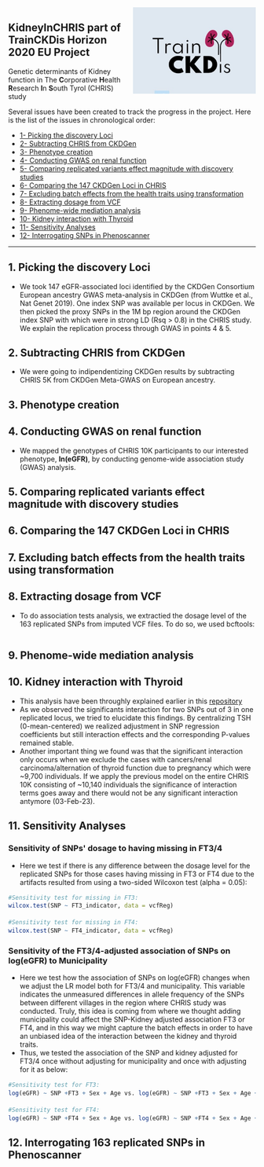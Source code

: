 <img src="https://github.com/DariushG3/kidneyInCHRIS/blob/main/Untitled.jpg" width=250 align="right">

## KidneyInCHRIS part of TrainCKDis Horizon 2020 EU Project
Genetic determinants of Kidney function in The **C**orporative **H**ealth **R**esearch **I**n **S**outh Tyrol (CHRIS) study

Several issues have been created to track the progress in the project. Here is the list of the issues in chronological order:

* [1- Picking the discovery Loci](#1-picking-the-discovery-loci)
* [2- Subtracting CHRIS from CKDGen](#2-subtracting-chris-from-ckdgen)
* [3- Phenotype creation](#3-phenotype-creation)
* [4- Conducting GWAS on renal function](#4-conducting-gwas-on-renal-function)
* [5- Comparing replicated variants effect magnitude with discovery studies](#)
* [6- Comparing the 147 CKDGen Loci in CHRIS](#)
* [7- Excluding batch effects from the health traits using transformation](#)
* [8- Extracting dosage from VCF](#8-extracting-dosage-from-vcf)
* [9- Phenome-wide mediation analysis](#9-phenome-wide-mediation-analysis)
* [10- Kidney interaction with Thyroid](#10-kidney-interaction-with-thyroid)
* [11- Sensitivity Analyses](#11-sensitivity-analyses)
* [12- Interrogating SNPs in Phenoscanner](#12-interrogating-snps-in-phenoscanner)
___________________________________________________________________________________________________________


## 1. Picking the discovery Loci
- We took 147 eGFR-associated loci identified by the CKDGen Consortium European ancestry GWAS meta-analysis in CKDGen (from Wuttke et al., Nat Genet 2019). One index SNP was available per locus in CKDGen. We then picked the proxy SNPs in the 1M bp region around the CKDGen index SNP with which were in strong LD (Rsq > 0.8) in the CHRIS study. We explain the replication process through GWAS in points 4 & 5.

## 2. Subtracting CHRIS from CKDGen
- We were going to indipendentizing CKDGen results by subtracting CHRIS 5K from CKDGen Meta-GWAS on European ancestry.

## 3. Phenotype creation

## 4. Conducting GWAS on renal function
- We mapped the genotypes of CHRIS 10K participants to our interested phenotype, __ln(eGFR)__, by conducting genome-wide association study (GWAS) analysis.

## 5. Comparing replicated variants effect magnitude with discovery studies

## 6. Comparing the 147 CKDGen Loci in CHRIS

## 7. Excluding batch effects from the health traits using transformation

## 8. Extracting dosage from VCF
- To do association tests analysis, we extractied the dosage level of the 163 replicated SNPs from imputed VCF files. To do so, we used bcftools:
```bash

```

## 9. Phenome-wide mediation analysis

## 10. Kidney interaction with Thyroid
- This analysis have been throughly explained earlier in this [repository](https://github.com/DariushG3/SNP-TSHcat_Interaction_Model)
- As we observed the significants interaction for two SNPs out of 3 in one replicated locus, we tried to elucidate this findings. By centralizing TSH (0-mean-centered) we realized adjustment in SNP regression coefficients but still interaction effects and the corresponding P-values remained stable.
- Another important thing we found was that the significant interaction only occurs when we exclude the cases with cancers/renal carcinoma/alternation of thyroid function due to pregnancy which were ~9,700 individuals. If we apply the previous model on the entire CHRIS 10K consisting of ~10,140 individuals the significance of interaction terms goes away and there would not be any significant interaction antymore (03-Feb-23).

## 11. Sensitivity Analyses
### Sensitivity of SNPs' dosage to having missing in FT3/4
- Here we test if there is any difference between the dosage level for the replicated SNPs for those cases having missing in FT3 or FT4 due to the artifacts resulted from using a two-sided Wilcoxon test (alpha = 0.05):
```R
#Sensitivity test for missing in FT3:
wilcox.test(SNP ~ FT3_indicator, data = vcfReg)

#Sensitivity test for missing in FT4:
wilcox.test(SNP ~ FT4_indicator, data = vcfReg)
```
### Sensitivity of the FT3/4-adjusted association of SNPs on log(eGFR) to Municipality
- Here we test how the association of SNPs on log(eGFR) changes when we adjust the LR model both for FT3/4 and municipality. This variable indicates the unmeasured differences in allele frequency of the SNPs between different villages in the region where CHRIS study was conducted. Truly, this idea is coming from where we thought adding municipality could affect the SNP-Kidney adjusted association FT3 or FT4, and in this way we might capture the batch effects in order to have an unbiased idea of the interaction between the kidney and thyroid traits.
- Thus, we tested the association of the SNP and kidney adjusted for FT3/4 once without adjusting for municipality and once with adjusting for it as below:
```R
#Sensitivity test for FT3:
log(eGFR) ~ SNP +FT3 + Sex + Age vs. log(eGFR) ~ SNP +FT3 + Sex + Age + Municipality

#Sensitivity test for FT4:
log(eGFR) ~ SNP +FT4 + Sex + Age vs. log(eGFR) ~ SNP +FT4 + Sex + Age + Municipality
```

## 12. Interrogating 163 replicated SNPs in Phenoscanner

